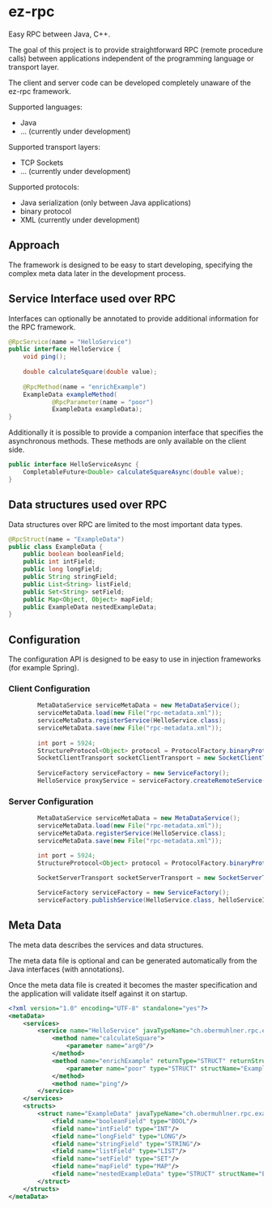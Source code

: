 # ez-rpc

Easy RPC between Java, C++.

The goal of this project is to provide straightforward RPC (remote procedure calls) between applications independent of the programming language or transport layer.

The client and server code can be developed completely unaware of the ez-rpc framework.

Supported languages:
* Java
* ... (currently under development)

Supported transport layers:
* TCP Sockets
* ... (currently under development)

Supported protocols:
* Java serialization (only between Java applications)
* binary protocol
* XML (currently under development)

## Approach

The framework is designed to be easy to start developing, specifying the complex meta data later in the development process.

## Service Interface used over RPC

Interfaces can optionally be annotated to provide additional information for the RPC framework.

```java
@RpcService(name = "HelloService")
public interface HelloService {
	void ping();
	
	double calculateSquare(double value);
	
	@RpcMethod(name = "enrichExample")
	ExampleData exampleMethod(
			@RpcParameter(name = "poor")
			ExampleData exampleData);
}
```

Additionally it is possible to provide a companion interface that specifies the asynchronous methods.
These methods are only available on the client side.

```java
public interface HelloServiceAsync {
	CompletableFuture<Double> calculateSquareAsync(double value);
}
```

## Data structures used over RPC

Data structures over RPC are limited to the most important data types.

```java
@RpcStruct(name = "ExampleData")
public class ExampleData {
	public boolean booleanField;
	public int intField;
	public long longField;
	public String stringField;
	public List<String> listField;
	public Set<String> setField;
	public Map<Object, Object> mapField;
	public ExampleData nestedExampleData;
}
```

## Configuration

The configuration API is designed to be easy to use in injection frameworks (for example Spring).

### Client Configuration

```java
		MetaDataService serviceMetaData = new MetaDataService();
		serviceMetaData.load(new File("rpc-metadata.xml"));
		serviceMetaData.registerService(HelloService.class);
		serviceMetaData.save(new File("rpc-metadata.xml"));
		
		int port = 5924;
		StructureProtocol<Object> protocol = ProtocolFactory.binaryProtocol(serviceMetaData, HelloServiceImpl.class.getClassLoader());
		SocketClientTransport socketClientTransport = new SocketClientTransport(protocol, "localhost", port);
		
		ServiceFactory serviceFactory = new ServiceFactory();
		HelloService proxyService = serviceFactory.createRemoteService(HelloService.class, HelloServiceAsync.class, socketClientTransport);
```

### Server Configuration

```java
		MetaDataService serviceMetaData = new MetaDataService();
		serviceMetaData.load(new File("rpc-metadata.xml"));
		serviceMetaData.registerService(HelloService.class);
		serviceMetaData.save(new File("rpc-metadata.xml"));

		int port = 5924;
		StructureProtocol<Object> protocol = ProtocolFactory.binaryProtocol(serviceMetaData, HelloServiceImpl.class.getClassLoader());
		
		SocketServerTransport socketServerTransport = new SocketServerTransport(protocol, port);

		ServiceFactory serviceFactory = new ServiceFactory();
		serviceFactory.publishService(HelloService.class, helloServiceImpl, socketServerTransport);
```

## Meta Data

The meta data describes the services and data structures.

The meta data file is optional and can be generated automatically from the Java interfaces (with annotations).

Once the meta data file is created it becomes the master specification and the application will validate itself against it on startup.

```xml
<?xml version="1.0" encoding="UTF-8" standalone="yes"?>
<metaData>
    <services>
        <service name="HelloService" javaTypeName="ch.obermuhlner.rpc.example.api.HelloService">
            <method name="calculateSquare">
                <parameter name="arg0"/>
            </method>
            <method name="enrichExample" returnType="STRUCT" returnStructName="ExampleData">
                <parameter name="poor" type="STRUCT" structName="ExampleData"/>
            </method>
            <method name="ping"/>
        </service>
    </services>
    <structs>
        <struct name="ExampleData" javaTypeName="ch.obermuhlner.rpc.example.api.ExampleData">
            <field name="booleanField" type="BOOL"/>
            <field name="intField" type="INT"/>
            <field name="longField" type="LONG"/>
            <field name="stringField" type="STRING"/>
            <field name="listField" type="LIST"/>
            <field name="setField" type="SET"/>
            <field name="mapField" type="MAP"/>
            <field name="nestedExampleData" type="STRUCT" structName="ExampleData"/>
        </struct>
    </structs>
</metaData>
```

